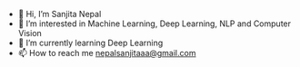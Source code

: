 - 👋 Hi, I’m Sanjita Nepal
- 👀 I’m interested in Machine Learning, Deep Learning, NLP and Computer Vision
- 🌱 I’m currently learning Deep Learning
- 📫 How to reach me nepalsanjitaaa@gmail.com

<!---
sanjitanepal54/sanjitanepal54 is a ✨ special ✨ repository because its `README.md` (this file) appears on your GitHub profile.
You can click the Preview link to take a look at your changes.
--->
